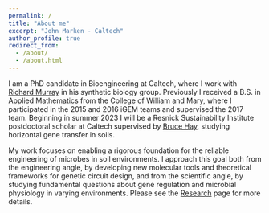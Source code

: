 ```yaml
---
permalink: /
title: "About me"
excerpt: "John Marken - Caltech"
author_profile: true
redirect_from: 
  - /about/
  - /about.html
---
```


I am a PhD candidate in Bioengineering at Caltech, where I work with [Richard Murray](https://murray.cds.caltech.edu/Main_Page) in his synthetic biology group. Previously I received a B.S. in Applied Mathematics from the College of William and Mary, where I participated in the 2015 and 2016 iGEM teams and supervised the 2017 team. Beginning in summer 2023 I will be a Resnick Sustainability Institute postdoctoral scholar at Caltech supervised by [Bruce Hay](https://haylab.caltech.edu/), studying horizontal gene transfer in soils.

My work focuses on enabling a rigorous foundation for the reliable engineering of microbes in soil environments. I approach this goal both from the engineering angle, by developing new molecular tools and theoretical frameworks for genetic circuit design, and from the scientific angle, by studying fundamental questions about gene regulation and microbial physiology in varying environments. Please see the [Research](/research.md) page for more details.